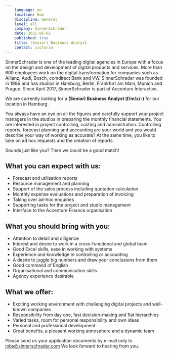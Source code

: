 ```yaml
---
    language: en
    location: Ham
    discipline: General
    level: all
    company: SinnerSchrader
    date: 2021-06-02
    published: true
    title: (Senior) Business Analyst
    contact: victoria
---
```


SinnerSchrader is one of the leading digital agencies in Europe with a focus on the design and development of digital products and services. More than 600 employees work on the digital transformation for companies such as Allianz, Audi, Bosch, comdirect Bank and VW. SinnerSchrader was founded in 1996 and has studios in Hamburg, Berlin, Frankfurt am Main, Munich and Prague. Since April 2017, SinnerSchrader is part of Accenture Interactive.
 
We are currently looking for a **(Senior) Business Analyst (f/m/x/-)** for our location in Hamburg.
 
You always have an eye on all the figures and carefully support your project managers in the studios in preparing the monthly financial statements. You are interested in project controlling, costing and administration. Controlling reports, forecast planning and accounting are your world and you would describe your way of working as accurate? At the same time, you like to take on ad hoc requests and the creation of reports.

Sounds just like you? Then we could be a good match!
 
## What you can expect with us:
- Forecast and utilisation reports
- Resource management and planning
- Support of the sales process including quotation calculation
- Monthly expense evaluations and preparation of invoicing
- Taking over ad-hoc enquiries
- Supporting tasks for the project and studio management
- Interface to the Accenture Finance organisation

## What you should bring with you:
- Attention to detail and diligence
- Interest and desire to work in a cross-functional and global team
- Good Excel skills, ease in working with systems
- Experience and knowledge in controlling or accounting
- A desire to juggle big numbers and draw your conclusions from them
- Good command of English 
- Organisational and communication skills
- Agency experience desirable

## What we offer:
- Exciting working environment with challenging digital projects and well-known companies
- Responsibility from day one, fast decision-making and flat hierarchies
- Varied tasks, room for personal responsibility and own ideas
- Personal and professional development
- Great benefits, a pleasant working atmosphere and a dynamic team

Please send us your application documents by e-mail only to <jobs@sinnerschrader.com> We look forward to hearing from you.
